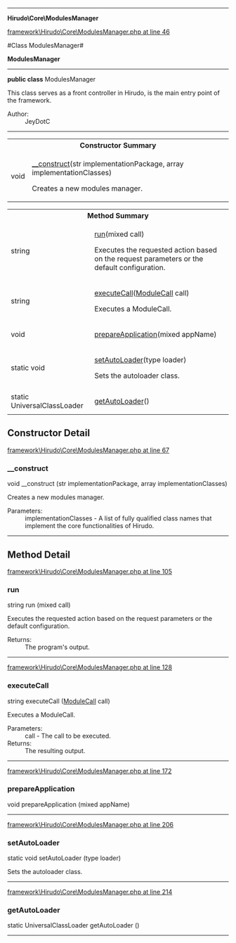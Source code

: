 

- - -

**Hirudo\Core\ModulesManager**


<a href="https://github.com/JeyDotC/Hirudo/blob/master/framework/Hirudo/Core/ModulesManager.php#L46" target='_blank'>framework\Hirudo\Core\ModulesManager.php at line 46</a>

#Class ModulesManager#

**ModulesManager**




- - -

<p><strong>public  class</strong> <span>ModulesManager</span></p>

<div class="comment" id="overview_description"><p>This class serves as a front controller in Hirudo, is the main entry
point of the framework.</p></div>

<dl>
<dt>Author:</dt>
<dd>JeyDotC</dd>
</dl>


<hr />

<table id="summary_constructor">
<tr><th colspan="2">Constructor Summary</th></tr>
<tr>
<td><span class='k'></span> <span class='nx'>void</span></td>
<td class="description"><p class="name"><a href="#__construct">__construct</a>(str implementationPackage, array<string> implementationClasses)</p><p class="description">Creates a new modules manager.</p></td>
</tr>
</table>

<table id="summary_method">
<tr><th colspan="2">Method Summary</th></tr>
<tr>
<td><span class='k'></span> <span class='nx'>string</span></td>
<td class="description"><p class="name"><a href="#run">run</a>(mixed call)</p><p class="description">Executes the requested action based on the request parameters or the
default configuration.</p></td>
</tr>
<tr>
<td><span class='k'></span> <span class='nx'>string</span></td>
<td class="description"><p class="name"><a href="#executecall">executeCall</a>(<a href="https://github.com/JeyDotC/Hirudo-docs/blob/master/Hirudo/Core/Context/ModuleCall.md">ModuleCall</a> call)</p><p class="description">Executes a ModuleCall.</p></td>
</tr>
<tr>
<td><span class='k'></span> <span class='nx'>void</span></td>
<td class="description"><p class="name"><a href="#prepareapplication">prepareApplication</a>(mixed appName)</p></td>
</tr>
<tr>
<td><span class='k'>static </span> <span class='nx'>void</span></td>
<td class="description"><p class="name"><a href="#setautoloader">setAutoLoader</a>(type loader)</p><p class="description">Sets the autoloader class.</p></td>
</tr>
<tr>
<td><span class='k'>static </span> <span class='nx'>UniversalClassLoader</span></td>
<td class="description"><p class="name"><a href="#getautoloader">getAutoLoader</a>()</p><p class="description"></p></td>
</tr>
</table>

<h2>Constructor Detail</h2>


<a href="https://github.com/JeyDotC/Hirudo/blob/master/framework/Hirudo/Core/ModulesManager.php#L67" target='_blank'>framework\Hirudo\Core\ModulesManager.php at line 67</a>

<h3 id="__construct">__construct</h3>
<span class='k'></span> <span class='nx'>void</span> <span class='nf'>__construct</span> (str implementationPackage, array<string> implementationClasses)

<div class="details">
<p>Creates a new modules manager.</p><dl>
<dt>Parameters:</dt>
<dd>implementationClasses - A list of fully qualified class names that implement the core functionalities of Hirudo.</dd>
</dl>

</div>

- - -

<h2 id="detail_method">Method Detail</h2>

<a href="https://github.com/JeyDotC/Hirudo/blob/master/framework/Hirudo/Core/ModulesManager.php#L105" target='_blank'>framework\Hirudo\Core\ModulesManager.php at line 105</a>

<h3 id="run()">run</h3>
<span class='k'></span> <span class='nx'>string</span> <span class='nf'>run</span> (mixed call)

<div class="details">
<p>Executes the requested action based on the request parameters or the
default configuration.</p><dl>
<dt>Returns:</dt>
<dd>The program's output.</dd>
</dl>

</div>

- - -


<a href="https://github.com/JeyDotC/Hirudo/blob/master/framework/Hirudo/Core/ModulesManager.php#L128" target='_blank'>framework\Hirudo\Core\ModulesManager.php at line 128</a>

<h3 id="executeCall()">executeCall</h3>
<span class='k'></span> <span class='nx'>string</span> <span class='nf'>executeCall</span> (<a href="https://github.com/JeyDotC/Hirudo-docs/blob/master/Hirudo/Core/Context/ModuleCall.md">ModuleCall</a> call)

<div class="details">
<p>Executes a ModuleCall.</p><dl>
<dt>Parameters:</dt>
<dd>call - The call to be executed.</dd>
<dt>Returns:</dt>
<dd>The resulting output.</dd>
</dl>

</div>

- - -


<a href="https://github.com/JeyDotC/Hirudo/blob/master/framework/Hirudo/Core/ModulesManager.php#L172" target='_blank'>framework\Hirudo\Core\ModulesManager.php at line 172</a>

<h3 id="prepareApplication()">prepareApplication</h3>
<span class='k'></span> <span class='nx'>void</span> <span class='nf'>prepareApplication</span> (mixed appName)

<div class="details">

</div>

- - -


<a href="https://github.com/JeyDotC/Hirudo/blob/master/framework/Hirudo/Core/ModulesManager.php#L206" target='_blank'>framework\Hirudo\Core\ModulesManager.php at line 206</a>

<h3 id="setAutoLoader()">setAutoLoader</h3>
<span class='k'>static </span> <span class='nx'>void</span> <span class='nf'>setAutoLoader</span> (type loader)

<div class="details">
<p>Sets the autoloader class.</p>
</div>

- - -


<a href="https://github.com/JeyDotC/Hirudo/blob/master/framework/Hirudo/Core/ModulesManager.php#L214" target='_blank'>framework\Hirudo\Core\ModulesManager.php at line 214</a>

<h3 id="getAutoLoader()">getAutoLoader</h3>
<span class='k'>static </span> <span class='nx'>UniversalClassLoader</span> <span class='nf'>getAutoLoader</span> ()

<div class="details">
<p></p>
</div>

- - -

